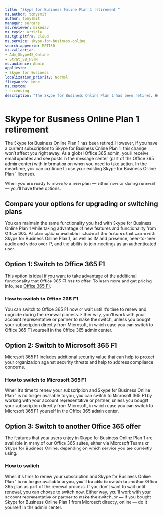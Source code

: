 ```yaml
---
title: "Skype for Business Online Plan 1 retirement "
ms.author: tonysmit
author: tonysmit
manager: serdars
ms.reviewer: mikedav
ms.topic: article
ms.tgt.pltfrm: cloud
ms.service: skype-for-business-online
search.appverid: MET150
ms.collection:
- Adm_Skype4B_Online
- Strat_SB_PSTN
ms.audience: Admin
appliesto:
- Skype for Business
localization_priority: Normal
f1keywords: None
ms.custom:
- Licensing
description: "The Skype for Business Online Plan 1 has been retired. However, if you have a current subscription to Skype for Business Online Plan 1, this change won’t affect you right away. When you are ready to move to a new plan—either now or during renewal—you’ll have three options."
---
```


# Skype for Business Online Plan 1 retirement 

The Skype for Business Online Plan 1 has been retired. However, if you have a current subscription to Skype for Business Online Plan 1, this change won’t affect you right away. As a global Office 365 admin, you’ll receive email updates and see posts in the message center (part of the Office 365 admin center) with information on when you need to take action. In the meantime, you can continue to use your existing Skype for Business Online Plan 1 licenses.

When you are ready to move to a new plan — either now or during renewal — you’ll have three options.

## Compare your options for upgrading or switching plans 

You can maintain the same functionality you had with Skype for Business Online Plan 1 while taking advantage of new features and functionality from Office 365. All plan options available include all the features that came with Skype for Business Online Plan 1, as well as IM and presence, peer-to-peer audio and video over IP, and the ability to join meetings as an authenticated user.


## Option 1: Switch to Office 365 F1

This option is ideal if you want to take advantage of the additional functionality that Office 365 F1 has to offer. To learn more and get pricing info, see [Office 365 F1](https://products.office.com/en-us/business/office-365-f1).


### How to switch to Office 365 F1 

You can switch to Office 365 F1 now or wait until it’s time to renew and upgrade during the renewal process. Either way, you’ll work with your account representative or partner to make the switch, unless you bought your subscription directly from Microsoft, in which case you can switch to Office 365 F1 yourself in the Office 365 admin center.

## Option 2: Switch to Microsoft 365 F1

Microsoft 365 F1 includes additional security value that can help to protect your organization against security threats and help to address compliance concerns. 

### How to switch to Microsoft 365 F1  

When it’s time to renew your subscription and Skype for Business Online Plan 1 is no longer available to you, you can switch to Microsoft 365 F1 by working with your account representative or partner, unless you bought your subscription directly from Microsoft, in which case you can switch to Microsoft 365 F1 yourself in the Office 365 admin center.
 
## Option 3: Switch to another Office 365 offer

The features that your users enjoy in Skype for Business Online Plan 1 are available in many of our Office 365 suites, either via Microsoft Teams or Skype for Business Online, depending on which service you are currently using. 

### How to switch 

When it's time to renew your subscription and Skype for Business Online Plan 1 is no longer available to you, you’ll be able to switch to another Office 365 plan as part of the renewal process. If you don’t want to wait until renewal, you can choose to switch now. Either way, you'll work with your account representative or partner to make the switch, or — if you bought Skype for Business Online Plan 1 from Microsoft directly, online — do it yourself in the admin center.
